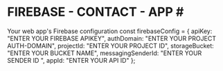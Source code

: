 # FIREBASE - CONTACT - APP #   


 Your web app's Firebase configuration
 const firebaseConfig = {
   apiKey: "ENTER YOUR FIREBASE APIKEY",
   authDomain: "ENTER YOUR PROJECT AUTH-DOMAIN",
   projectId: "ENTER YOUR PROJECT ID",
   storageBucket: "ENTER YOUR  BUCKET NAME",
   messagingSenderId: "ENTER YOUR SENDER ID ",
   appId: "ENTER YOUR API ID"
}; 
